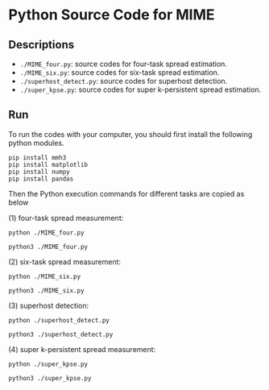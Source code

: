 # Python Source Code for MIME

## Descriptions

- `./MIME_four.py`: source codes for four-task spread estimation.
- `./MIME_six.py`: source codes for six-task spread estimation.
- `./superhost_detect.py`: source codes for superhost detection.
- `./super_kpse.py`: source codes for super k-persistent spread estimation.

## Run

To run the codes with your computer, you should first install the following python modules.
```shell
pip install mmh3
pip install matplotlib
pip install numpy
pip install pandas
```
Then the Python execution commands for different tasks are copied as below

(1) four-task spread measurement:
```shell
python ./MIME_four.py
```
```shell
python3 ./MIME_four.py
```

(2) six-task spread measurement:
```shell
python ./MIME_six.py
```
```shell
python3 ./MIME_six.py
```

(3) superhost detection:
```shell
python ./superhost_detect.py
```
```shell
python3 ./superhost_detect.py
```

(4) super k-persistent spread measurement:
```shell
python ./super_kpse.py
```
```shell
python3 ./super_kpse.py
```
